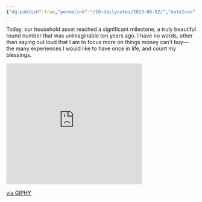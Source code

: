 ```yaml
---
{"dg-publish":true,"permalink":"/10-dailynotes/2023-06-02/","noteIcon":"2","created":"","updated":""}
---
```


Today, our household asset reached a significant milestone, a truly beautiful round number that was unimaginable ten years ago. I have no words, other than saying out loud that I am to focus more on things money can't buy—the many experiences I would like to have once in life, and count my blessings.

<iframe src="https://giphy.com/embed/3oKIPuGIRtjn3vAaFW" width="360" height="320" frameBorder="0" class="giphy-embed" allowFullScreen></iframe><p><a href="https://giphy.com/gifs/3oKIPuGIRtjn3vAaFW">via GIPHY</a></p>
